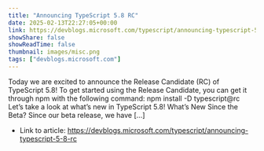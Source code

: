 ```yaml
---
title: "Announcing TypeScript 5.8 RC"
date: 2025-02-13T22:27:05+00:00
link: https://devblogs.microsoft.com/typescript/announcing-typescript-5-8-rc
showShare: false
showReadTime: false
thumbnail: images/misc.png
tags: ["devblogs.microsoft.com"]
---
```

Today we are excited to announce the Release Candidate (RC) of TypeScript 5.8! To get started using the Release Candidate, you can get it through npm with the following command: npm install -D typescript@rc Let’s take a look at what’s new in TypeScript 5.8! What’s New Since the Beta? Since our beta release, we have […]

- Link to article: https://devblogs.microsoft.com/typescript/announcing-typescript-5-8-rc